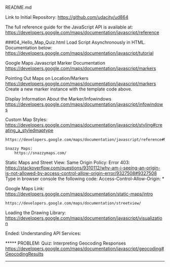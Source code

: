 README.md

Link to Initial Repository: 
	https://github.com/udacity/ud864

The full reference guide for the JavaScript API is available at:
	https://developers.google.com/maps/documentation/javascript/reference

###04_Hello_Map_Quiz.html
	Load Script Asynchronously in HTML. Documentation below: 
		https://developers.google.com/maps/documentation/javascript/tutorial

Google Maps Javascript Marker Documentation
		https://developers.google.com/maps/documentation/javascript/markers

Pointing Out Maps on Location/Markers
	https://developers.google.com/maps/documentation/javascript/markers
		Create a new marker instance with the template code above. 

Display Information About the Marker/Infowindows
	https://developers.google.com/maps/documentation/javascript/infowindows

Custom Map Styles:
	https://developers.google.com/maps/documentation/javascript/styling#creating_a_styledmaptype

	https://developers.google.com/maps/documentation/javascript/reference#MapTypeStyleFeatureType

	Snazzy Maps:
		https://snazzymaps.com/

Static Maps and Street View: 
	Same Origin Policy: Error 403: 
		https://stackoverflow.com/questions/9310112/why-am-i-seeing-an-origin-is-not-allowed-by-access-control-allow-origin-error/9327508#9327508
			Type in browser console the following code:
				Access-Control-Allow-Origin: *

Google Maps Link: 
	https://developers.google.com/maps/documentation/static-maps/intro

	https://developers.google.com/maps/documentation/streetview/

Loading the Drawing Library:
	https://developers.google.com/maps/documentation/javascript/visualization

Ended: Understanding API Services: 

***** PROBLEM: Quiz: Interpreting Geocoding Responses
https://developers.google.com/maps/documentation/javascript/geocoding#GeocodingResults
*****

<!-- Ended: fromMeToYou.html QUIZ -->





